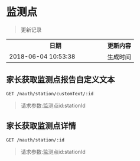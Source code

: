 # 监测点

> 更新记录

<table>
    <tr>
        <th style="width:250px;">日期</th>
        <th>更新内容</th>
    </tr>
    <tr>
        <td>2018-06-04 10:53:38</td>
        <td>生成时间</td>
    </tr>
</table>


## 家长获取监测点报告自定义文本
```
GET /nauth/station/customText/:id
```

> 请求参数:监测点id:stationId

## 家长获取监测点详情
```
GET /nauth/station/:id
```

> 请求参数:监测点id:stationId


    